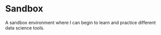 # Sandbox
 A sandbox environment where I can begin to learn and practice different data science tools.
